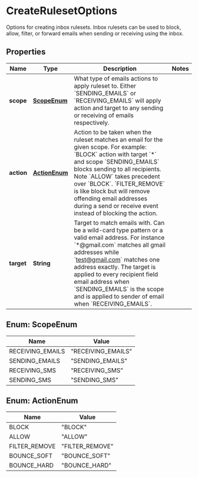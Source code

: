 

# CreateRulesetOptions

Options for creating inbox rulesets. Inbox rulesets can be used to block, allow, filter, or forward emails when sending or receiving using the inbox.

## Properties

| Name | Type | Description | Notes |
|------------ | ------------- | ------------- | -------------|
|**scope** | [**ScopeEnum**](#ScopeEnum) | What type of emails actions to apply ruleset to. Either &#x60;SENDING_EMAILS&#x60; or &#x60;RECEIVING_EMAILS&#x60; will apply action and target to any sending or receiving of emails respectively. |  |
|**action** | [**ActionEnum**](#ActionEnum) | Action to be taken when the ruleset matches an email for the given scope. For example: &#x60;BLOCK&#x60; action with target &#x60;*&#x60; and scope &#x60;SENDING_EMAILS&#x60; blocks sending to all recipients. Note &#x60;ALLOW&#x60; takes precedent over &#x60;BLOCK&#x60;. &#x60;FILTER_REMOVE&#x60; is like block but will remove offending email addresses during a send or receive event instead of blocking the action. |  |
|**target** | **String** | Target to match emails with. Can be a wild-card type pattern or a valid email address. For instance &#x60;*@gmail.com&#x60; matches all gmail addresses while &#x60;test@gmail.com&#x60; matches one address exactly. The target is applied to every recipient field email address when &#x60;SENDING_EMAILS&#x60; is the scope and is applied to sender of email when &#x60;RECEIVING_EMAILS&#x60;. |  |



## Enum: ScopeEnum

| Name | Value |
|---- | -----|
| RECEIVING_EMAILS | &quot;RECEIVING_EMAILS&quot; |
| SENDING_EMAILS | &quot;SENDING_EMAILS&quot; |
| RECEIVING_SMS | &quot;RECEIVING_SMS&quot; |
| SENDING_SMS | &quot;SENDING_SMS&quot; |



## Enum: ActionEnum

| Name | Value |
|---- | -----|
| BLOCK | &quot;BLOCK&quot; |
| ALLOW | &quot;ALLOW&quot; |
| FILTER_REMOVE | &quot;FILTER_REMOVE&quot; |
| BOUNCE_SOFT | &quot;BOUNCE_SOFT&quot; |
| BOUNCE_HARD | &quot;BOUNCE_HARD&quot; |




